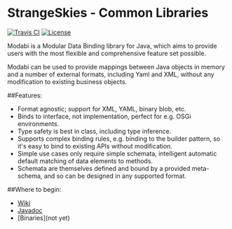 # StrangeSkies - Common Libraries

[![Travis CI](http://img.shields.io/travis/StrangeSkies/uk.co.strangeskies.modabi.svg)](https://travis-ci.org/StrangeSkies/uk.co.strangeskies.modabi)
[![License](https://img.shields.io/github/license/StrangeSkies/uk.co.strangeskies.modabi.svg)](https://tldrlegal.com/license/gnu-general-public-license-v3-%28gpl-3%29)

Modabi is a Modular Data Binding library for Java, which aims to provide users with the most flexible and comprehensive feature set possible.

Modabi can be used to provide mappings between Java objects in memory and a number of external formats, including Yaml and XML, without any modification to existing business objects.

##Features:

* Format agnostic; support for XML, YAML, binary blob, etc.
* Binds to interface, not implementation, perfect for e.g. OSGi environments.
* Type safety is best in class, including type inference.
* Supports complex binding rules, e.g. binding to the builder pattern, so it's easy to bind to existing APIs without modification.
* Simple use cases only require simple schemata, intelligent automatic default matching of data elements to methods.
* Schemata are themselves defined and bound by a provided meta-schema, and so can be designed in any supported format.

##Where to begin:

* [Wiki](https://github.com/StrangeSkies/uk.co.strangeskies.modabi/wiki)
* [Javadoc](https://strangeskies.github.io/uk.co.strangeskies.modabi/)
* [Binaries](not yet)
